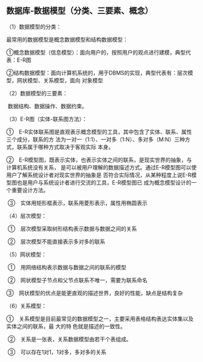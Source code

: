 ## 数据库-数据模型（分类、三要素、概念）

（1）数据模型的分类：

最常用的数据模型是概念数据模型和结构数据模型：

   ①概念数据模型（信息模型）：面向用户的，按照用户的观点进行建模，典型代表：E-R图

   ②结构数据模型：面向计算机系统的，用于DBMS的实现，典型代表有：层次模型，网状模型、关系模型，面向  对象模型

（2）数据模型的三要素：

​      数据结构、数据操作、数据约束。

（3）E-R图（实体-联系图方法）：

​     ①　E-R实体联系图是直观表示概念模型的工具，其中包含了实体、联系、属性三个成分，联系的方 法为一对一（1:1）、一对多（1:N）、多对多（M:N）三种方式，联系属于哪种方式取决于客观实际 本身。

​     ②　E-R模型图，既表示实体，也表示实体之间的联系，是现实世界的抽象，与计算机系统没有关系， 是可以被用户理解的数据描述方式。通过E-R模型图可以使用户了解系统设计者对现实世界的抽象是 否符合实际情况，从某种程度上说E-R模型图也是用户与系统设计者进行交流的工具，E-R模型图已 成为概念模型设计的一个重要设计方法。

​     ③　实体用矩形框表示，联系用菱形表示，属性用椭圆表示

（4）层次模型：

​     ①　层次模型采取树形结构表示数据与数据之间的关系

​     ②　层次模型不能直接表示多对多的联系

（5）网状模型：

​     ①　用网络结构表示数据与数据之间的联系的模型

​     ②　网状模型子节点和父节点联系不唯一，需要为联系命名

​     ③　网状模型的优点是能更直观的描述世界，良好的性能，缺点是结构复杂

（6）关系模型：

​     ①　关系模型是目前最常见的数据模型之一，主要采用表格结构表达实体集以及实体之间的联系，最 大的特 色就是描述的一致性。

​     ②　关系是一张表，关系数据模型由若干个表组成。

​     ③　可以存在1对1，1对多，多对多的关系
